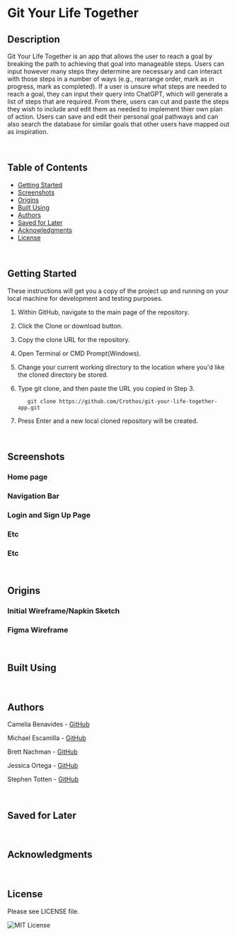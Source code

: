 # Git Your Life Together

## Description

Git Your Life Together is an app that allows the user to reach a goal by breaking the path to achieving that goal into manageable steps. Users can input however many steps they determine are necessary and can interact with those steps in a number of ways (e.g., rearrange order, mark as in progress, mark as completed). If a user is unsure what steps are needed to reach a goal, they can input their query into ChatGPT, which will generate a list of steps that are required. From there, users can cut and paste the steps they wish to include and edit them as needed to implement thier own plan of action. Users can save and edit their personal goal pathways and can also search the database for similar goals that other users have mapped out as inspiration.

<br>   

## Table of Contents

- [Getting Started](#getting-started)
- [Screenshots](#screenshots)
- [Origins](#origins)
- [Built Using](#built-using)
- [Authors](#authors)
- [Saved for Later](#saved-for-later)
- [Acknowledgments](#acknowledgments)
- [License](#license)

<br>

## Getting Started

These instructions will get you a copy of the project up and running on your local machine for development and testing purposes.

1. Within GitHub, navigate to the main page of the repository.

2. Click the Clone or download button.

3. Copy the clone URL for the repository.

4. Open Terminal or CMD Prompt(Windows).

5. Change your current working directory to the location where you'd like the cloned directory be stored.

6. Type git clone, and then paste the URL you copied in Step 3.

          git clone https://github.com/Crothos/git-your-life-together-app.git

7. Press Enter and a new local cloned repository will be created.   
    
<br>  

## Screenshots

### Home page

### Navigation Bar

### Login and Sign Up Page

### Etc

### Etc


<br>      

## Origins

### Initial Wireframe/Napkin Sketch

### Figma Wireframe

<br>
    
## Built Using


<br>    

## Authors
  
Camelia Benavides - [GitHub](https://github.com/cameliabenavides10)

Michael Escamilla - [GitHub](https://github.com/mescamilla1114)

Brett Nachman - [GitHub](https://github.com/brettnachman)

Jessica Ortega - [GitHub](https://github.com/JessicaIOrtega)
  
Stephen Totten - [GitHub](https://github.com/Crothos)
  
  <br>   

## Saved for Later



<br>     

## Acknowledgments



<br>

## License

Please see LICENSE file.

![MIT License](https://img.shields.io/github/license/AustinBQ02/c03-password-generator)